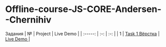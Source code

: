 # Offline-course-JS-CORE-Andersen--Chernihiv
Задания
| № | Project  | Live Demo  |
| :-----: | :-: | :-: |
| 1 | [Task 1 Вёрстка](https://github.com/BogdanZots/Task-1-) |  [Live Demo ](https://bogdanzots.github.io/Task-1-/) |
